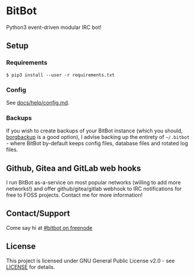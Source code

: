 # BitBot
Python3 event-driven modular IRC bot!

## Setup

### Requirements
`$ pip3 install --user -r requirements.txt`

### Config
See [docs/help/config.md](docs/help/config.md).

### Backups
If you wish to create backups of your BitBot instance (which you should, [borgbackup](https://borgbackup.readthedocs.io/en/stable/) is a good option), I advise backing up the entirety of `~/.bitbot` - where BitBot by-default keeps config files, database files and rotated log files.

## Github, Gitea and GitLab web hooks
I run BitBot as-a-service on most popular networks (willing to add more networks!) and offer github/gitea/gitlab webhook to IRC notifications for free to FOSS projects. Contact me for more information!

## Contact/Support
Come say hi at [#bitbot on freenode](https://webchat.freenode.net/?channels=#bitbot)

## License
This project is licensed under GNU General Public License v2.0 - see [LICENSE](LICENSE) for details.